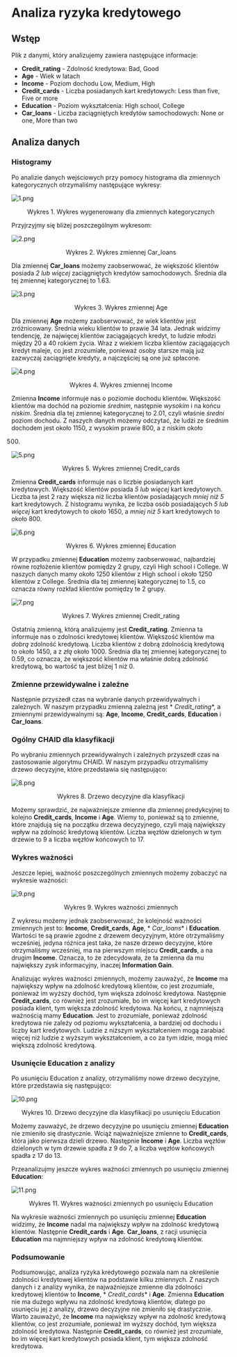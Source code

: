 # Analiza ryzyka kredytowego

## Wstęp

Plik z danymi, który analizujemy zawiera następujące informacje:

- **Credit_rating** - Zdolność kredytowa: Bad, Good
- **Age** - Wiek w latach
- **Income** - Poziom dochodu Low, Medium, High
- **Credit_cards** - Liczba posiadanych kart kredytowych: Less than five, Five or more
- **Education** - Poziom wykształcenia: High school, College
- **Car_loans** - Liczba zaciągniętych kredytów samochodowych: None or one, More than two

## Analiza danych

### Histogramy

Po analizie danych wejściowych przy pomocy histograma dla zmiennych kategorycznych otrzymaliśmy następujące wykresy:

![1.png](img%2F1.png)
<center>Wykres 1. Wykres wygenerowany dla zmiennych kategorycznych</center>


Przyjrzyjmy się bliżej poszczególnym wykresom:

![2.png](img%2F2.png)
<center>Wykres 2. Wykres zmiennej Car_loans</center>

Dla zmiennej **Car_loans** możemy zaobserwować, że większość klientów posiada _2 lub więcej_ zaciągniętych kredytów
samochodowych.
Średnia dla tej zmiennej kategorycznej to 1.63.

![3.png](img%2F3.png)
<center>Wykres 3. Wykres zmiennej Age</center>

Dla zmiennej **Age** możemy zaobserwować, że wiek klientów jest zróżnicowany. Średnia wieku klientów to prawie 34 lata.
Jednak widzimy tendencję, że najwięcej klientów zaciągających kredyt, to ludzie młodzi między 20 a 40 rokiem życia.
Wraz z wiekiem liczba klientów zaciągających kredyt maleje, co jest zrozumiałe, ponieważ osoby starsze mają już
zazwyczaj zaciągnięte kredyty, a najczęściej są one już spłacone.

![4.png](img%2F4.png)
<center>Wykres 4. Wykres zmiennej Income</center>

Zmienna **Income** informuje nas o poziomie dochodu klientów. Większość klientów ma dochód na poziomie _średnim_,
następnie _wysokim_ i na końcu _niskim_. Średnia dla tej zmiennej kategorycznej to 2.01, czyli właśnie _średni_ poziom
dochodu.
Z naszych danych możemy odczytać, że ludzi ze średnim dochodem jest około 1150, z wysokim prawie 800, a z niskim około

500.

![5.png](img%2F5.png)
<center>Wykres 5. Wykres zmiennej Credit_cards</center>

Zmienna **Credit_cards** informuje nas o liczbie posiadanych kart kredytowych. Większość klientów posiada _5 lub więcej_
kart kredytowych.
Liczba ta jest 2 razy większa niż liczba klientów posiadających _mniej niż 5_ kart kredytowych. Z histogramu wynika, że
liczba osób posiadających _5 lub więcej_ kart kredytowych to około 1650, a _mniej niż 5_ kart kredytowych to około 800.

![6.png](img%2F6.png)
<center>Wykres 6. Wykres zmiennej Education</center>

W przypadku zmiennej **Education** możemy zaobserwować, najbardziej równe rozłożenie klientów pomiędzy 2 grupy, czyli
High school
i College. W naszych danych mamy około 1250 klientów z High school i około 1250 klientów z College. Średnia dla tej
zmiennej
kategorycznej to 1.5, co oznacza równy rozkład klientów pomiędzy te 2 grupy.

![7.png](img%2F7.png)
<center>Wykres 7. Wykres zmiennej Credit_rating</center>

Ostatnią zmienną, którą analizujemy jest **Credit_rating**. Zmienna ta informuje nas o zdolności kredytowej klientów.
Większość klientów
ma _dobrą_ zdolność kredytową. Liczba klientów z dobrą zdolnością kredytową to około 1450, a z _złą_ około 1000. Średnia
dla tej zmiennej
kategorycznej to 0.59, co oznacza, że większość klientów ma właśnie dobrą zdolność kredytową, bo wartość ta jest bliżej
1 niż 0.

### Zmienne przewidywalne i zależne

Następnie przyszedł czas na wybranie danych przewidywalnych i zależnych. W naszym przypadku zmienną zależną jest *
*Credit_rating**,
a zmiennymi przewidywalnymi są: **Age**, **Income**, **Credit_cards**, **Education** i **Car_loans**.

### Ogólny CHAID dla klasyfikacji

Po wybraniu zmiennych przewidywalnych i zależnych przyszedł czas na zastosowanie algorytmu CHAID. W naszym przypadku
otrzymaliśmy drzewo decyzyjne, które przedstawia się następująco:

![8.png](img%2F8.png)
<center>Wykres 8. Drzewo decyzyjne dla klasyfikacji</center>

Możemy sprawdzić, że najważniejsze zmienne dla zmiennej predykcyjnej to kolejno **Credit_cards**, **Income** i **Age**.
Wiemy to, ponieważ są to zmienne, które znajdują się na początku drzewa decyzyjnego, czyli mają największy wpływ na
zdolność kredytową klientów.
Liczba węzłów dzielonych w tym drzewie to 9 a liczba węzłów końcowych to 17.

### Wykres ważności

Jeszcze lepiej, ważność poszczególnych zmiennych możemy zobaczyć na wykresie ważności:

![9.png](img%2F9.png)
<center>Wykres 9. Wykres ważności zmiennych</center>

Z wykresu możemy jednak zaobserwować, że kolejność ważności zmiennych jest to: **Income**, **Credit_cards**, **Age**, *
*Car_loans** i **Education**.
Wartości te są prawie zgodne z drzewem decyzyjnym, które otrzymaliśmy wcześniej, jedyna różnica jest taka, że nasze
drzewo
decyzyjne, które otrzymaliśmy wcześniej, ma na pierwszym miejscu **Credit_cards**, a na drugim **Income**. Oznacza, to
że zdecydowała,
że ta zmienna da mu największy zysk informacyjny, inaczej **Information Gain**.

Analizując wykres ważności zmiennych, możemy zauważyć, że **Income** ma największy wpływ na zdolność kredytową klientów,
co jest zrozumiałe,
ponieważ im wyższy dochód, tym większa zdolność kredytowa. Następnie **Credit_cards**, co również jest zrozumiałe, bo im
więcej kart kredytowych
posiada klient, tym większa zdolność kredytowa. Na końcu, z najmniejszą ważnością mamy **Education**. Jest to
zrozumiałe, ponieważ zdolność kredytowa
nie zależy od poziomu wykształcenia, a bardziej od dochodu i liczby kart kredytowych. Ludzie z niższym wykształceniem
mogą zarabiać więcej niż ludzie
z wyższym wykształceniem, a co za tym idzie, mogą mieć większą zdolność kredytową.

### Usunięcie Education z analizy

Po usunięciu Education z analizy, otrzymaliśmy nowe drzewo decyzyjne, które przedstawia się następująco:

![10.png](img%2F10.png)
<center>Wykres 10. Drzewo decyzyjne dla klasyfikacji po usunięciu Education</center>

Możemy zauważyć, że drzewo decyzyjne po usunięciu zmiennej **Education** nie zmieniło się drastycznie.
Wciąż najważniejsze zmienne to **Credit_cards**, która jako pierwsza dzieli drzewo. Następnie **Income** i **Age**.
Liczba węzłów dzielonych w tym drzewie spadła z 9 do 7, a liczba węzłów końcowych spadła z 17 do 13.

Przeanalizujmy jeszcze wykres ważności zmiennych po usunięciu zmiennej **Education**:

![11.png](img%2F11.png)
<center>Wykres 11. Wykres ważności zmiennych po usunięciu Education</center>

Na wykresie ważności zmiennych po usunięciu zmiennej **Education** widzimy, że **Income** nadal ma największy wpływ na
zdolność kredytową klientów.
Następnie **Credit_cards** i **Age**. **Car_loans**, z racji usunięcia **Education** ma najmniejszy wpływ na zdolność
kredytową klientów.

### Podsumowanie

Podsumowując, analiza ryzyka kredytowego pozwala nam na określenie zdolności kredytowej klientów na podstawie kilku
zmiennych.
Z naszych danych i z analizy wynika, że najważniejsze zmienne dla zdolności kredytowej klientów to **Income**, *
*Credit_cards** i **Age**.
Zmienna **Education** nie ma dużego wpływu na zdolność kredytową klientów, dlatego po usunięciu jej z analizy, drzewo
decyzyjne
nie zmieniło się drastycznie. Warto zauważyć, że **Income** ma największy wpływ na zdolność kredytową klientów, co jest
zrozumiałe,
ponieważ im wyższy dochód, tym większa zdolność kredytowa. Następnie **Credit_cards**, co również jest zrozumiałe, bo im
więcej kart kredytowych
posiada klient, tym większa zdolność kredytowa.